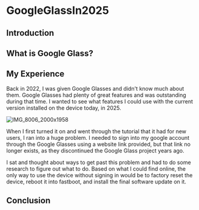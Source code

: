 # GoogleGlassIn2025

## Introduction


## What is Google Glass?


## My Experience
Back in 2022, I was given Google Glasses and didn't know much about them. Google Glasses had plenty of great features and was outstanding during that time. I wanted to see what features I could use with the current version installed on the device today, in 2025.

![IMG_8006_2000x1958](https://github.com/user-attachments/assets/1fcdc75f-fb6a-4de3-9dc2-b5e0c3471884)


When I first turned it on and went through the tutorial that it had for new users, I ran into a huge problem. I needed to sign into my google account through the Google Glasses using a website link provided, but that link no longer exists, as they discontinued the Google Glass project years ago.

I sat and thought about ways to get past this problem and had to do some research to figure out what to do. Based on what I could find online, the only way to use the device without signing in would be to factory reset the device, reboot it into fastboot, and install the final software update on it.

## Conclusion
